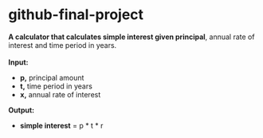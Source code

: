 # github-final-project
**A calculator that calculates simple interest given principal**, annual rate of interest and time period in years.</br>
</br>
**Input:**</br>
* **p,** principal amount</br>
* **t,** time period in years</br>
* **x,** annual rate of interest</br>

**Output:** </br>
* **simple interest** = p * t * r </br>
